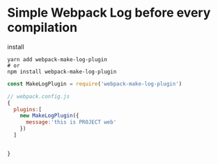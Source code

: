 # Simple Webpack Log before every compilation


install

```shell
yarn add webpack-make-log-plugin
# or
npm install webpack-make-log-plugin
```

```js
const MakeLogPlugin = require('webpack-make-log-plugin')

// webpack.config.js
{
  plugins:[
    new MakeLogPlugin({
      message:'this is PROJECT web'
    })
  ]


}


```